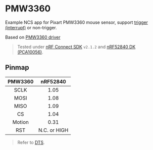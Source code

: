 # PMW3360

Example NCS app for Pixart PMW3360 mouse sensor, support [trigger (interrupt)](https://developer.nordicsemi.com/nRF_Connect_SDK/doc/2.1.2/zephyr/hardware/peripherals/sensor.html#triggers) or non-trigger.

Based on [PMW3360 driver](https://developer.nordicsemi.com/nRF_Connect_SDK/doc/2.1.2/nrf/drivers/pmw3360.html)

> Tested under [nRF Connect SDK](https://www.nordicsemi.com/Products/Development-software/nrf-connect-sdk) `v2.1.2` and [nRF52840 DK (PCA10056)](https://www.nordicsemi.com/Products/Development-hardware/nrf52840-dk).

## Pinmap

| PMW3360 |   nRF52840   |
| :-----: | :----------: |
|  SCLK   |     1.05     |
|  MOSI   |     1.08     |
|  MISO   |     1.09     |
|   CS    |     1.04     |
| Motion  |     0.31     |
|   RST   | N.C. or HIGH |
> Refer to [DTS](./nrf52840dk_nrf52840.overlay).